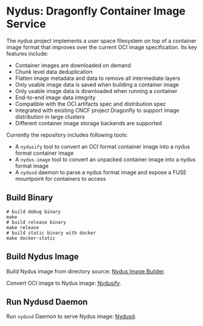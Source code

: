 # Nydus: Dragonfly Container Image Service

The nydus project implements a user space filesystem on top of
a container image format that improves over the current OCI image
specification. Its key features include:

* Container images are downloaded on demand
* Chunk level data deduplication
* Flatten image metadata and data to remove all intermediate layers
* Only usable image data is saved when building a container image
* Only usable image data is downloaded when running a container
* End-to-end image data integrity
* Compatible with the OCI artifacts spec and distribution spec
* Integrated with existing CNCF project Dragonfly to support image distribution in large clusters
* Different container image storage backends are supported

Currently the repository includes following tools:

* A `nydusify` tool to convert an OCI format container image into a nydus format container image
* A `nydus-image` tool to convert an unpacked container image into a nydus format image
* A `nydusd` daemon to parse a nydus format image and expose a FUSE mountpoint for containers to access

## Build Binary

``` shell
# build debug binary
make
# build release binary
make release
# build static binary with docker
make docker-static
```

## Build Nydus Image

Build Nydus image from directory source: [Nydus Image Builder](./docs/nydus-image.md).

Convert OCI image to Nydus image: [Nydusify](./docs/nydusify.md).

## Run Nydusd Daemon

Run `nydusd` Daemon to serve Nydus image: [Nydusd](./docs/nydusd.md).
